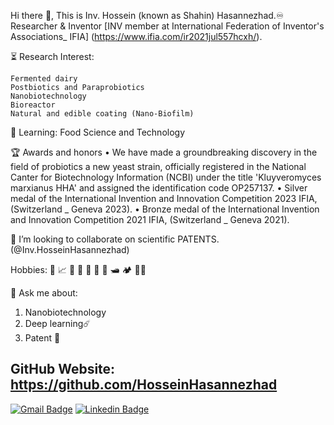 Hi there 🖖, This is Inv. Hossein (known as Shahin) Hasannezhad.♾️
Researcher & Inventor
[INV member at International Federation of Inventor's Associations_ IFIA] (https://www.ifia.com/ir2021jul557hcxh/).

⏳ Research Interest:

    Fermented dairy
    Postbiotics and Paraprobiotics
    Nanobiotechnology
    Bioreactor
    Natural and edible coating (Nano-Biofilm)

🔎 Learning: Food Science and Technology

🏆 Awards and honors
• We have made a groundbreaking discovery in the field of probiotics a new yeast strain, officially registered in the National Canter for Biotechnology Information (NCBI) under the title 'Kluyveromyces marxianus HHA' and assigned the identification code OP257137.
• Silver medal of the International Invention and Innovation Competition 2023 IFIA, (Switzerland _ Geneva 2023).
• Bronze medal of the International Invention and Innovation Competition 2021 IFIA, (Switzerland _ Geneva 2021).

🤝 I’m looking to collaborate on scientific PATENTS. (@Inv.HosseinHasannezhad)

Hobbies: 🎵 📈 💱 📖 🔌 🎯 🏓 🛥️ 🏕️ 🚴‍♂️

💬 Ask me about:
1. Nanobiotechnology
2. Deep learning:comet:
3. Patent 🕎

GitHub Website: https://github.com/HosseinHasannezhad
----
[![Gmail Badge](https://img.shields.io/badge/-H_hasannezhad@yahoo.com-c14438?style=flat&logo=Gmail&logoColor=white&link=mailto:H_hasannezhad@yahoo.com)](mailto:H_hasannezhad@yahoo.com) 
[![Linkedin Badge](https://img.shields.io/badge/-inv--shahin--hasannezhad--2bb2bb055173-0072b1?style=flat&logo=Linkedin&logoColor=white&link=https://www.linkedin.com/in/inv-shahin-hasannezhad-2bb055173/)](https://www.linkedin.com/in/inv-shahin-hasannezhad-2bb055173/)
